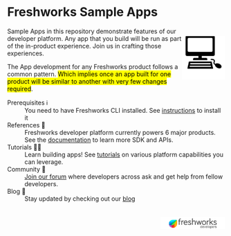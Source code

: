 # Freshworks Sample Apps

<img align="right" height=100 vspace=20 src='.github/assets/laptop.svg'>

Sample Apps in this repository demonstrate features of our developer platform. Any app that you build will be run as part of the in-product experience. Join us in crafting those experiences.

The App development for any Freshworks product follows a common pattern. <mark> Which implies once an app built for one product will be similar to another with very few changes required</mark>.

<dl>
  <dt>Prerequisites ℹ️</dt>
  <dd>You need to have Freshworks CLI installed. See <a href="https://community.developers.freshworks.com/t/what-are-the-prerequisites-to-install-the-freshworks-cli/234/2"> instructions</a> to install it </dd>
  <dt>References 📒</dt>
  <dd>Freshworks developer platform currently powers 6 major products. See the <a href="https://developers.freshworks.com/documentation">documentation</a> to learn more SDK and APIs.<dd>
  <dt>Tutorials 👩‍🏫</dt>
  <dd>Learn building apps! See <a href="https://developers.freshworks.com/tutorials/"> tutorials</a> on various platform capabilities you can leverage.</dd>
  <dt>Community 🏡 </dt>
  <dd><a href="https://community.developers.freshworks.com/">Join our forum</a> where developers across ask and get help from fellow developers.</dd>
  <dt>Blog 💼</dt>
  <dd>Stay updated by checking out our <a href="https://medium.com/freshworks-developer-blog">blog</a></dd>
</dl>


<img align="right" vspace=20 width=150 src=".github/assets/freshworks_developers_logo.png">
